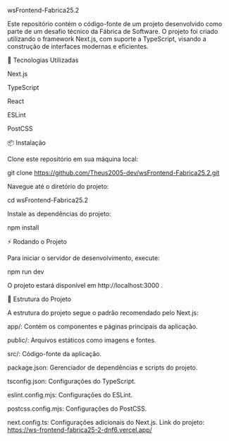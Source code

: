 wsFrontend-Fabrica25.2

Este repositório contém o código-fonte de um projeto desenvolvido como parte de um desafio técnico da Fábrica de Software. O projeto foi criado utilizando o framework Next.js, com suporte a TypeScript, visando a construção de interfaces modernas e eficientes.

🚀 Tecnologias Utilizadas

Next.js

TypeScript

React

ESLint

PostCSS

📦 Instalação

Clone este repositório em sua máquina local:

git clone https://github.com/Theus2005-dev/wsFrontend-Fabrica25.2.git


Navegue até o diretório do projeto:

cd wsFrontend-Fabrica25.2


Instale as dependências do projeto:

npm install

⚡ Rodando o Projeto

Para iniciar o servidor de desenvolvimento, execute:

npm run dev


O projeto estará disponível em http://localhost:3000
.

🧪 Estrutura do Projeto

A estrutura do projeto segue o padrão recomendado pelo Next.js:

app/: Contém os componentes e páginas principais da aplicação.

public/: Arquivos estáticos como imagens e fontes.

src/: Código-fonte da aplicação.

package.json: Gerenciador de dependências e scripts do projeto.

tsconfig.json: Configurações do TypeScript.

eslint.config.mjs: Configurações do ESLint.

postcss.config.mjs: Configurações do PostCSS.

next.config.ts: Configurações adicionais do Next.js.
Link do projeto: https://ws-frontend-fabrica25-2-dnf6.vercel.app/
